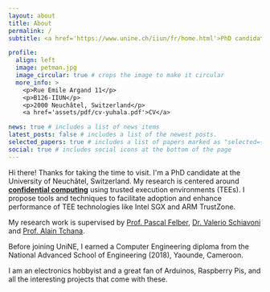 ```yaml
---
layout: about
title: About
permalink: /
subtitle: <a href='https://www.unine.ch/iiun/fr/home.html'>PhD candidate | University of Neuchâtel</a>

profile:
  align: left
  image: petman.jpg
  image_circular: true # crops the image to make it circular  
  more_info: >
    <p>Rue Emile Argand 11</p>
    <p>B126-IIUN</p>   
    <p>2000 Neuchâtel, Switzerland</p>
    <a href='assets/pdf/cv-yuhala.pdf'>CV</a>

news: true # includes a list of news items
latest_posts: false # includes a list of the newest posts.
selected_papers: true # includes a list of papers marked as "selected={true}"
social: true # includes social icons at the bottom of the page
---
```


Hi there! Thanks for taking the time to visit. I'm a PhD candidate at the University of Neuchâtel, Switzerland. My research is centered around [**confidential computing**](https://www.ibm.com/topics/confidential-computing) using trusted execution environments (TEEs). I propose tools and techniques to facilitate adoption and enhance performance of TEE technologies like Intel SGX and ARM TrustZone.

My research work is supervised by [Prof. Pascal Felber](http://members.unine.ch/pascal.felber/index.html), [Dr. Valerio Schiavoni](http://members.unine.ch/valerio.schiavoni/) and [Prof. Alain Tchana](https://perso.ens-lyon.fr/alain.tchana/).

Before joining UniNE, I earned a Computer Engineering diploma from the National Advanced School of Engineering (2018), Yaounde, Cameroon.

I am an electronics hobbyist and a great fan of Arduinos, Raspberry Pis, and all the interesting projects that come with these.



